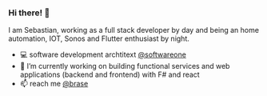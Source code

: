 ### Hi there! 👋

I am Sebastian, working as a full stack developer by day and being an home automation, IOT, Sonos and Flutter enthusiast by night.

- 💻 software development archtitext <a href="https://www.softwareone.com">@softwareone</a> 
- 🔭 I’m currently working on building functional services and web applications (backend and frontend) with F# and react
- 📫 reach me <a href="https://twitter.com/brase">@brase</a>

<!--
**brase/brase** is a ✨ _special_ ✨ repository because its `README.md` (this file) appears on your GitHub profile.

Here are some ideas to get you started:


- 🌱 I’m currently learning ...
- 👯 I’m looking to collaborate on ...
- 🤔 I’m looking for help with ...
- 💬 Ask me about ...
- 📫 How to reach me: ...
- 😄 Pronouns: ...
- ⚡ Fun fact: ...
-->
